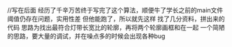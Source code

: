 
//写在后面
经历了千辛万苦终于写完了这个算法，顺便牛了学长之前的main文件
阈值仍存在问题，实用性差
但他能跑了，所以就先这样
找了几分资料，拼出来的代码
思路为找出最符合灯带长宽比的轮廓，再将两个轮廓画框和在一起
一个简陋的思路，要大量的调试，并在噪点多的时候会出现各种bug


